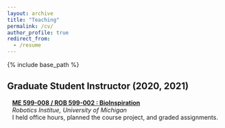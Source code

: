 ```yaml
---
layout: archive
title: "Teaching"
permalink: /cv/
author_profile: true
redirect_from:
  - /resume
---
```


{% include base_path %}
## Graduate Student Instructor (2020, 2021)
&nbsp;&nbsp; [**ME 599-008 / ROB 599-002 : BioInspiration**](https://www.embirlab.com/bioinspiration)
<br> &nbsp;&nbsp; _Robotics Institue, University of Michigan_
<br> &nbsp;&nbsp; I held office hours, planned the course project, and graded assignments.
